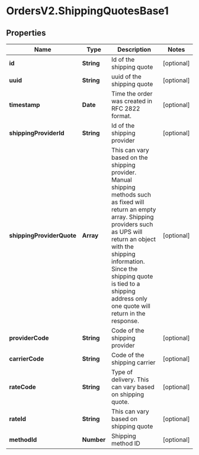 # OrdersV2.ShippingQuotesBase1

## Properties
Name | Type | Description | Notes
------------ | ------------- | ------------- | -------------
**id** | **String** | Id of the shipping quote | [optional] 
**uuid** | **String** | uuid of the shipping quote | [optional] 
**timestamp** | **Date** | Time the order was created in RFC 2822 format. | [optional] 
**shippingProviderId** | **String** | Id of the shipping provider | [optional] 
**shippingProviderQuote** | **Array** | This can vary based on the shipping provider. Manual shipping methods such as fixed will return an empty array. Shipping providers such as UPS will return an object with the shipping information. Since the shipping quote is tied to a shipping address only one quote will return in the response. | [optional] 
**providerCode** | **String** | Code of the shipping provider | [optional] 
**carrierCode** | **String** | Code of the shipping carrier | [optional] 
**rateCode** | **String** | Type of delivery. This can vary based on shipping quote. | [optional] 
**rateId** | **String** | This can vary based on shipping quote | [optional] 
**methodId** | **Number** | Shipping method ID | [optional] 
